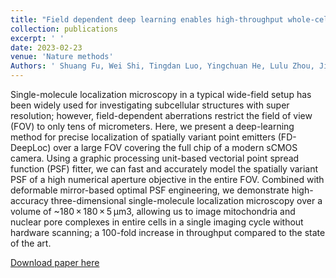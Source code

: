```yaml
---
title: "Field dependent deep learning enables high-throughput whole-cell 3D super-resolution imaging"
collection: publications
excerpt: ' '
date: 2023-02-23
venue: 'Nature methods'
Authors: ' Shuang Fu, Wei Shi, Tingdan Luo, Yingchuan He, Lulu Zhou, Jie Yang, Zhichao Yang, Jiadong Liu, Xiaotian Liu, Zhiyong Guo, Chengyu Yang, Chao Liu, Zhen-li Huang, Jonas Ries, Mingjie Zhang, Peng Xi, Dayong Jin & Yiming Li(2023). &quot;Field dependent deep learning enables high-throughput whole-cell 3D super-resolution imaging &quot; <i>Nature methods</i> '
---
```

Single-molecule localization microscopy in a typical wide-field setup has been widely used for investigating subcellular structures with super resolution; however, field-dependent aberrations restrict the field of view (FOV) to only tens of micrometers. Here, we present a deep-learning method for precise localization of spatially variant point emitters (FD-DeepLoc) over a large FOV covering the full chip of a modern sCMOS camera. Using a graphic processing unit-based vectorial point spread function (PSF) fitter, we can fast and accurately model the spatially variant PSF of a high numerical aperture objective in the entire FOV. Combined with deformable mirror-based optimal PSF engineering, we demonstrate high-accuracy three-dimensional single-molecule localization microscopy over a volume of ~180 × 180 × 5 μm3, allowing us to image mitochondria and nuclear pore complexes in entire cells in a single imaging cycle without hardware scanning; a 100-fold increase in throughput compared to the state of the art.

[Download paper here](https://www.nature.com/articles/s41592-023-01775-5)

